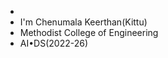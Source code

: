-
- I'm Chenumala Keerthan(Kittu)
- Methodist College of Engineering 
- AI•DS(2022-26)
<!---
keerthankittu/keerthankittu is a ✨ special ✨ repository because its `README.md` (this file) appears on your GitHub profile.
You can click the Preview link to take a look at your changes.
--->
